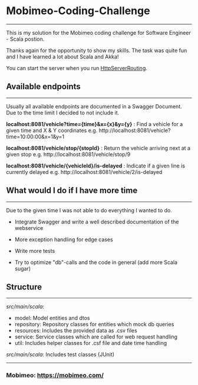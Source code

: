 # Mobimeo-Coding-Challenge

---------------------------
This is my solution for the Mobimeo coding challenge for Software Engineer - Scala postion.

Thanks again for the opportunity to show my skills. The task was quite fun and I have learned a lot about Scala and Akka!

You can start the server when you run [HttpServerRouting](src/main/scala/HttpServerRouting.scala).
## Available endpoints

--------------------------
Usually all available endpoints are documented in a Swagger Document. Due to the time limit I decided to not include it.

**localhost:8081/vehicle?time={time}&x={x}&y={y}** : Find a vehicle for a given time and X & Y coordinates e.g.
http://localhost:8081/vehicle?time=10:00:00&x=1&y=1

**localhost:8081/vehicle/stop/{stopId}** : Return the vehicle arriving next at a given stop
e.g. http://localhost:8081/vehicle/stop/9

**localhost:8081/vehicle/{vehicleId}/is-delayed** : Indicate if a given line is currently delayed
e.g. http://localhost:8081/vehicle/2/is-delayed

## What would I do if I have more time

---------------------------
Due to the given time I was not able to do everything I wanted to do.

- Integrate Swagger and write a well described documentation of the webservice
- More exception handling for edge cases
- Write more tests

- Try to optimize "db"-calls and the code in general (add more Scala sugar)

## Structure

----------------------------

*src/main/scala*:
 * model: Model entities and dtos
 * repository: Repository classes for entities which mock db queries
 * resources: Includes the provided data as .csv files
 * service: Service classes which are called for web request handling
 * util: Includes helper classes for .csf file and date time handling

*src/main/scala*: Includes test classes (JUnit)

---------------------------

### Mobimeo: https://mobimeo.com/